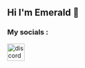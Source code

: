 ## Hi I'm Emerald 👋

### My socials : 

[<img src='https://raw.githubusercontent.com/emerald-developer/emerald-developer/32e84b8b410d07bccebc746167ff3ed03c9ff3c8/discord.svg' alt='discord' height='40'>](https://discord.com/users/emerald.developer)  

<!--
**emerald-developer/emerald-developer** is a ✨ _special_ ✨ repository because its `README.md` (this file) appears on your GitHub profile.

Here are some ideas to get you started:

- 🔭 I’m currently working on ...
- 🌱 I’m currently learning ...
- 👯 I’m looking to collaborate on ...
- 🤔 I’m looking for help with ...
- 💬 Ask me about ...
- 📫 How to reach me: ...
- 😄 Pronouns: ...
- ⚡ Fun fact: ...
-->
